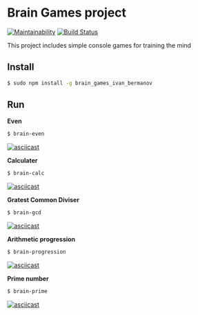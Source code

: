 # Brain Games project

[![Maintainability](https://api.codeclimate.com/v1/badges/2b65af43e7530f978fc8/maintainability)](https://codeclimate.com/github/youngandinnocent/project-lvl1-s474/maintainability)
[![Build Status](https://travis-ci.org/youngandinnocent/project-lvl1-s474.svg?branch=master)](https://travis-ci.org/youngandinnocent/project-lvl1-s474)

This project includes simple console games for training the mind

## Install

```sh
$ sudo npm install -g brain_games_ivan_bermanov
```

## Run

**Even**

```sh
$ brain-even
```
[![asciicast](https://asciinema.org/a/240324.svg)](https://asciinema.org/a/240324)

**Calculater**

```sh
$ brain-calc
```
[![asciicast](https://asciinema.org/a/240585.svg)](https://asciinema.org/a/240585)

**Gratest Common Diviser**

```sh
$ brain-gcd
```
[![asciicast](https://asciinema.org/a/240744.svg)](https://asciinema.org/a/240744)

**Arithmetic progression**

```sh
$ brain-progression
```
[![asciicast](https://asciinema.org/a/243770.svg)](https://asciinema.org/a/243770)

**Prime number**

```sh
$ brain-prime
```
[![asciicast](https://asciinema.org/a/243773.svg)](https://asciinema.org/a/243773)
